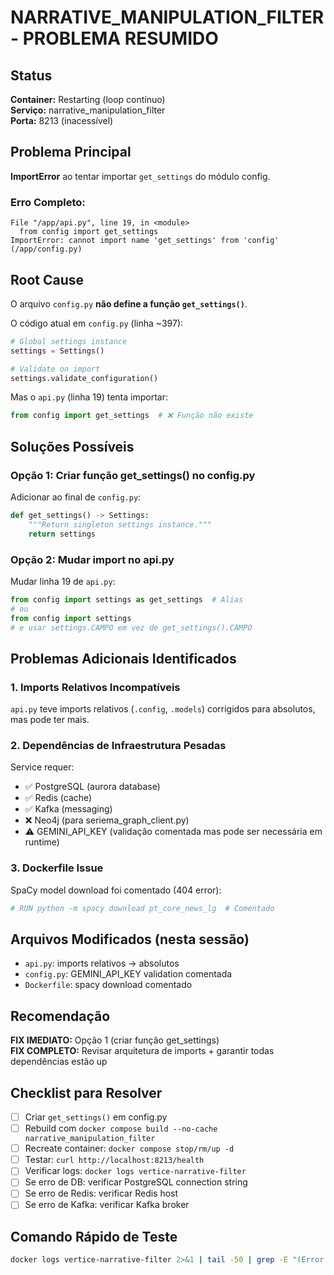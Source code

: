# NARRATIVE_MANIPULATION_FILTER - PROBLEMA RESUMIDO

## Status
**Container:** Restarting (loop contínuo)  
**Serviço:** narrative_manipulation_filter  
**Porta:** 8213 (inacessível)

## Problema Principal
**ImportError** ao tentar importar `get_settings` do módulo config.

### Erro Completo:
```
File "/app/api.py", line 19, in <module>
  from config import get_settings
ImportError: cannot import name 'get_settings' from 'config' (/app/config.py)
```

## Root Cause
O arquivo `config.py` **não define a função `get_settings()`**.

O código atual em `config.py` (linha ~397):
```python
# Global settings instance
settings = Settings()

# Validate on import
settings.validate_configuration()
```

Mas o `api.py` (linha 19) tenta importar:
```python
from config import get_settings  # ❌ Função não existe
```

## Soluções Possíveis

### Opção 1: Criar função get_settings() no config.py
Adicionar ao final de `config.py`:
```python
def get_settings() -> Settings:
    """Return singleton settings instance."""
    return settings
```

### Opção 2: Mudar import no api.py
Mudar linha 19 de `api.py`:
```python
from config import settings as get_settings  # Alias
# ou
from config import settings
# e usar settings.CAMPO em vez de get_settings().CAMPO
```

## Problemas Adicionais Identificados

### 1. Imports Relativos Incompatíveis
`api.py` teve imports relativos (`.config`, `.models`) corrigidos para absolutos, mas pode ter mais.

### 2. Dependências de Infraestrutura Pesadas
Service requer:
- ✅ PostgreSQL (aurora database)
- ✅ Redis (cache)
- ✅ Kafka (messaging)
- ❌ Neo4j (para seriema_graph_client.py)
- ⚠️  GEMINI_API_KEY (validação comentada mas pode ser necessária em runtime)

### 3. Dockerfile Issue
SpaCy model download foi comentado (404 error):
```dockerfile
# RUN python -m spacy download pt_core_news_lg  # Comentado
```

## Arquivos Modificados (nesta sessão)
- `api.py`: imports relativos → absolutos
- `config.py`: GEMINI_API_KEY validation comentada
- `Dockerfile`: spacy download comentado

## Recomendação
**FIX IMEDIATO:** Opção 1 (criar função get_settings)  
**FIX COMPLETO:** Revisar arquitetura de imports + garantir todas dependências estão up

## Checklist para Resolver
- [ ] Criar `get_settings()` em config.py
- [ ] Rebuild com `docker compose build --no-cache narrative_manipulation_filter`
- [ ] Recreate container: `docker compose stop/rm/up -d`
- [ ] Testar: `curl http://localhost:8213/health`
- [ ] Verificar logs: `docker logs vertice-narrative-filter`
- [ ] Se erro de DB: verificar PostgreSQL connection string
- [ ] Se erro de Redis: verificar Redis host
- [ ] Se erro de Kafka: verificar Kafka broker

## Comando Rápido de Teste
```bash
docker logs vertice-narrative-filter 2>&1 | tail -50 | grep -E "(Error|Failed|Import)"
```
